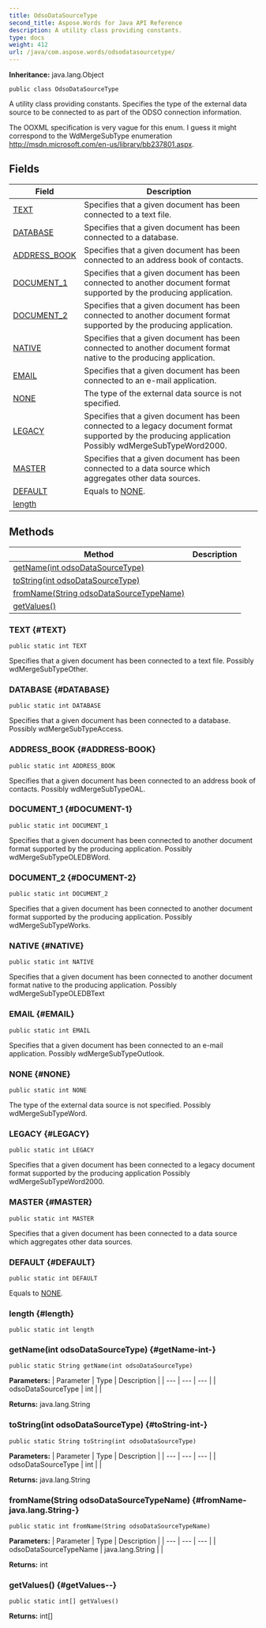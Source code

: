 ```yaml
---
title: OdsoDataSourceType
second_title: Aspose.Words for Java API Reference
description: A utility class providing constants.
type: docs
weight: 412
url: /java/com.aspose.words/odsodatasourcetype/
---
```


**Inheritance:**
java.lang.Object
```
public class OdsoDataSourceType
```

A utility class providing constants. Specifies the type of the external data source to be connected to as part of the ODSO connection information.

The OOXML specification is very vague for this enum. I guess it might correspond to the WdMergeSubType enumeration http://msdn.microsoft.com/en-us/library/bb237801.aspx.
## Fields

| Field | Description |
| --- | --- |
| [TEXT](#TEXT) | Specifies that a given document has been connected to a text file. |
| [DATABASE](#DATABASE) | Specifies that a given document has been connected to a database. |
| [ADDRESS_BOOK](#ADDRESS-BOOK) | Specifies that a given document has been connected to an address book of contacts. |
| [DOCUMENT_1](#DOCUMENT-1) | Specifies that a given document has been connected to another document format supported by the producing application. |
| [DOCUMENT_2](#DOCUMENT-2) | Specifies that a given document has been connected to another document format supported by the producing application. |
| [NATIVE](#NATIVE) | Specifies that a given document has been connected to another document format native to the producing application. |
| [EMAIL](#EMAIL) | Specifies that a given document has been connected to an e-mail application. |
| [NONE](#NONE) | The type of the external data source is not specified. |
| [LEGACY](#LEGACY) | Specifies that a given document has been connected to a legacy document format supported by the producing application Possibly wdMergeSubTypeWord2000. |
| [MASTER](#MASTER) | Specifies that a given document has been connected to a data source which aggregates other data sources. |
| [DEFAULT](#DEFAULT) | Equals to [NONE](../../com.aspose.words/odsodatasourcetype\#NONE). |
| [length](#length) |  |
## Methods

| Method | Description |
| --- | --- |
| [getName(int odsoDataSourceType)](#getName-int-) |  |
| [toString(int odsoDataSourceType)](#toString-int-) |  |
| [fromName(String odsoDataSourceTypeName)](#fromName-java.lang.String-) |  |
| [getValues()](#getValues--) |  |
### TEXT {#TEXT}
```
public static int TEXT
```


Specifies that a given document has been connected to a text file. Possibly wdMergeSubTypeOther.

### DATABASE {#DATABASE}
```
public static int DATABASE
```


Specifies that a given document has been connected to a database. Possibly wdMergeSubTypeAccess.

### ADDRESS_BOOK {#ADDRESS-BOOK}
```
public static int ADDRESS_BOOK
```


Specifies that a given document has been connected to an address book of contacts. Possibly wdMergeSubTypeOAL.

### DOCUMENT_1 {#DOCUMENT-1}
```
public static int DOCUMENT_1
```


Specifies that a given document has been connected to another document format supported by the producing application. Possibly wdMergeSubTypeOLEDBWord.

### DOCUMENT_2 {#DOCUMENT-2}
```
public static int DOCUMENT_2
```


Specifies that a given document has been connected to another document format supported by the producing application. Possibly wdMergeSubTypeWorks.

### NATIVE {#NATIVE}
```
public static int NATIVE
```


Specifies that a given document has been connected to another document format native to the producing application. Possibly wdMergeSubTypeOLEDBText

### EMAIL {#EMAIL}
```
public static int EMAIL
```


Specifies that a given document has been connected to an e-mail application. Possibly wdMergeSubTypeOutlook.

### NONE {#NONE}
```
public static int NONE
```


The type of the external data source is not specified. Possibly wdMergeSubTypeWord.

### LEGACY {#LEGACY}
```
public static int LEGACY
```


Specifies that a given document has been connected to a legacy document format supported by the producing application Possibly wdMergeSubTypeWord2000.

### MASTER {#MASTER}
```
public static int MASTER
```


Specifies that a given document has been connected to a data source which aggregates other data sources.

### DEFAULT {#DEFAULT}
```
public static int DEFAULT
```


Equals to [NONE](../../com.aspose.words/odsodatasourcetype\#NONE).

### length {#length}
```
public static int length
```


### getName(int odsoDataSourceType) {#getName-int-}
```
public static String getName(int odsoDataSourceType)
```




**Parameters:**
| Parameter | Type | Description |
| --- | --- | --- |
| odsoDataSourceType | int |  |

**Returns:**
java.lang.String
### toString(int odsoDataSourceType) {#toString-int-}
```
public static String toString(int odsoDataSourceType)
```




**Parameters:**
| Parameter | Type | Description |
| --- | --- | --- |
| odsoDataSourceType | int |  |

**Returns:**
java.lang.String
### fromName(String odsoDataSourceTypeName) {#fromName-java.lang.String-}
```
public static int fromName(String odsoDataSourceTypeName)
```




**Parameters:**
| Parameter | Type | Description |
| --- | --- | --- |
| odsoDataSourceTypeName | java.lang.String |  |

**Returns:**
int
### getValues() {#getValues--}
```
public static int[] getValues()
```




**Returns:**
int[]
